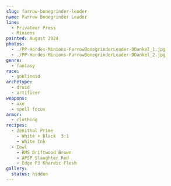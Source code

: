 ```yaml
---
slug: farrow-bonegrinder-leader
name: Farrow Bonegrinder Leader
line:
  - Privateer Press
  - Minions
painted: August 2024
photos:
  - ./PP-Hordes-Minions-FarrowBonegrinderLeader-DDankel_1.jpg
  - ./PP-Hordes-Minions-FarrowBonegrinderLeader-DDankel_2.jpg
genre:
  - fantasy
race:
  - goblinoid
archetype:
  - druid
  - artificer
weapons:
  - axe
  - spell focus
armor:
  - clothing
recipes:
  - Zenithal Prime
    - White + Black  3:1
    - White Ink
  - Cowl
    - RMS Driftwood Brown
    - APSP Slaughter Red
    - Edge P3 Khardic Flesh
gallery:
  status: hidden
---
```

